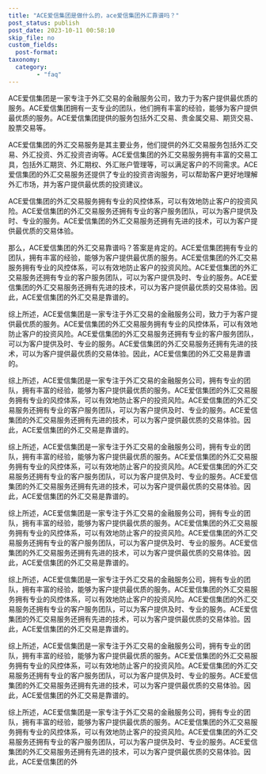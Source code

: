 ```yaml
---
title: "ACE爱信集团是做什么的，ace爱信集团外汇靠谱吗？"
post_status: publish
post_date: 2023-10-11 00:58:10
skip_file: no
custom_fields: 
  post-format: 
taxonomy:
  category:
        - "faq"
---
```


ACE爱信集团是一家专注于外汇交易的金融服务公司，致力于为客户提供最优质的服务。ACE爱信集团拥有一支专业的团队，他们拥有丰富的经验，能够为客户提供最优质的服务。ACE爱信集团提供的服务包括外汇交易、贵金属交易、期货交易、股票交易等。

ACE爱信集团的外汇交易服务是其主要业务，他们提供的外汇交易服务包括外汇交易、外汇投资、外汇投资咨询等。ACE爱信集团的外汇交易服务拥有丰富的交易工具，包括外汇期货、外汇期权、外汇账户管理等，可以满足客户的不同需求。ACE爱信集团的外汇交易服务还提供了专业的投资咨询服务，可以帮助客户更好地理解外汇市场，并为客户提供最优质的投资建议。

ACE爱信集团的外汇交易服务拥有专业的风控体系，可以有效地防止客户的投资风险。ACE爱信集团的外汇交易服务还拥有专业的客户服务团队，可以为客户提供及时、专业的服务。ACE爱信集团的外汇交易服务还拥有先进的技术，可以为客户提供最优质的交易体验。

那么，ACE爱信集团的外汇交易靠谱吗？答案是肯定的。ACE爱信集团拥有专业的团队，拥有丰富的经验，能够为客户提供最优质的服务。ACE爱信集团的外汇交易服务拥有专业的风控体系，可以有效地防止客户的投资风险。ACE爱信集团的外汇交易服务还拥有专业的客户服务团队，可以为客户提供及时、专业的服务。ACE爱信集团的外汇交易服务还拥有先进的技术，可以为客户提供最优质的交易体验。因此，ACE爱信集团的外汇交易是靠谱的。

综上所述，ACE爱信集团是一家专注于外汇交易的金融服务公司，致力于为客户提供最优质的服务。ACE爱信集团的外汇交易服务拥有专业的风控体系，可以有效地防止客户的投资风险。ACE爱信集团的外汇交易服务还拥有专业的客户服务团队，可以为客户提供及时、专业的服务。ACE爱信集团的外汇交易服务还拥有先进的技术，可以为客户提供最优质的交易体验。因此，ACE爱信集团的外汇交易是靠谱的。

综上所述，ACE爱信集团是一家专注于外汇交易的金融服务公司，拥有专业的团队，拥有丰富的经验，能够为客户提供最优质的服务。ACE爱信集团的外汇交易服务拥有专业的风控体系，可以有效地防止客户的投资风险。ACE爱信集团的外汇交易服务还拥有专业的客户服务团队，可以为客户提供及时、专业的服务。ACE爱信集团的外汇交易服务还拥有先进的技术，可以为客户提供最优质的交易体验。因此，ACE爱信集团的外汇交易是靠谱的。

综上所述，ACE爱信集团是一家专注于外汇交易的金融服务公司，拥有专业的团队，拥有丰富的经验，能够为客户提供最优质的服务。ACE爱信集团的外汇交易服务拥有专业的风控体系，可以有效地防止客户的投资风险。ACE爱信集团的外汇交易服务还拥有专业的客户服务团队，可以为客户提供及时、专业的服务。ACE爱信集团的外汇交易服务还拥有先进的技术，可以为客户提供最优质的交易体验。因此，ACE爱信集团的外汇交易是靠谱的。

综上所述，ACE爱信集团是一家专注于外汇交易的金融服务公司，拥有专业的团队，拥有丰富的经验，能够为客户提供最优质的服务。ACE爱信集团的外汇交易服务拥有专业的风控体系，可以有效地防止客户的投资风险。ACE爱信集团的外汇交易服务还拥有专业的客户服务团队，可以为客户提供及时、专业的服务。ACE爱信集团的外汇交易服务还拥有先进的技术，可以为客户提供最优质的交易体验。因此，ACE爱信集团的外汇交易是靠谱的。

综上所述，ACE爱信集团是一家专注于外汇交易的金融服务公司，拥有专业的团队，拥有丰富的经验，能够为客户提供最优质的服务。ACE爱信集团的外汇交易服务拥有专业的风控体系，可以有效地防止客户的投资风险。ACE爱信集团的外汇交易服务还拥有专业的客户服务团队，可以为客户提供及时、专业的服务。ACE爱信集团的外汇交易服务还拥有先进的技术，可以为客户提供最优质的交易体验。因此，ACE爱信集团的外汇交易是靠谱的。

综上所述，ACE爱信集团是一家专注于外汇交易的金融服务公司，拥有专业的团队，拥有丰富的经验，能够为客户提供最优质的服务。ACE爱信集团的外汇交易服务拥有专业的风控体系，可以有效地防止客户的投资风险。ACE爱信集团的外汇交易服务还拥有专业的客户服务团队，可以为客户提供及时、专业的服务。ACE爱信集团的外汇交易服务还拥有先进的技术，可以为客户提供最优质的交易体验。因此，ACE爱信集团的外汇交易是靠谱的。

综上所述，ACE爱信集团是一家专注于外汇交易的金融服务公司，拥有专业的团队，拥有丰富的经验，能够为客户提供最优质的服务。ACE爱信集团的外汇交易服务拥有专业的风控体系，可以有效地防止客户的投资风险。ACE爱信集团的外汇交易服务还拥有专业的客户服务团队，可以为客户提供及时、专业的服务。ACE爱信集团的外汇交易服务还拥有先进的技术，可以为客户提供最优质的交易体验。因此，ACE爱信集团的外
